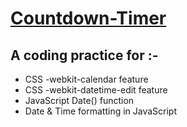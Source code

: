 # [Countdown-Timer](https://fidly-countdown-timer.netlify.app/)

## A coding practice for :- 
- CSS -webkit-calendar feature
- CSS -webkit-datetime-edit feature
- JavaScript Date() function
- Date & Time formatting in JavaScript
